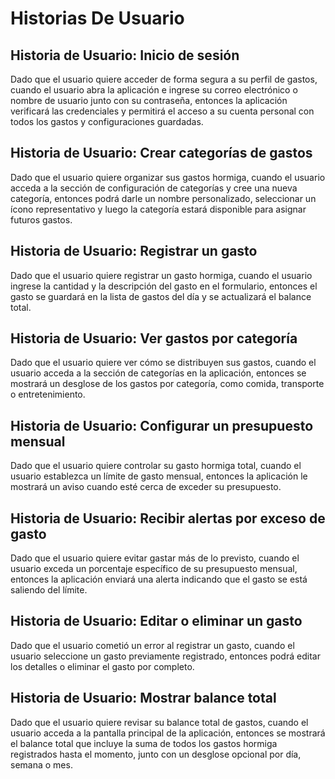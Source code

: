 # Historias De Usuario

## Historia de Usuario: Inicio de sesión
Dado que el usuario quiere acceder de forma segura a su perfil de gastos,
cuando el usuario abra la aplicación e ingrese su correo electrónico o nombre de usuario junto con su contraseña,
entonces la aplicación verificará las credenciales y permitirá el acceso a su cuenta personal con todos los gastos y configuraciones guardadas.

## Historia de Usuario: Crear categorías de gastos
Dado que el usuario quiere organizar sus gastos hormiga,
cuando el usuario acceda a la sección de configuración de categorías y cree una nueva categoría,
entonces podrá darle un nombre personalizado, seleccionar un ícono representativo y luego la categoría estará disponible para asignar futuros gastos.

## Historia de Usuario: Registrar un gasto
Dado que el usuario quiere registrar un gasto hormiga,
cuando el usuario ingrese la cantidad y la descripción del gasto en el formulario,
entonces el gasto se guardará en la lista de gastos del día y se actualizará el balance total.

## Historia de Usuario: Ver gastos por categoría
Dado que el usuario quiere ver cómo se distribuyen sus gastos,
cuando el usuario acceda a la sección de categorías en la aplicación,
entonces se mostrará un desglose de los gastos por categoría, como comida, transporte o entretenimiento.

## Historia de Usuario: Configurar un presupuesto mensual
Dado que el usuario quiere controlar su gasto hormiga total,
cuando el usuario establezca un límite de gasto mensual,
entonces la aplicación le mostrará un aviso cuando esté cerca de exceder su presupuesto.

## Historia de Usuario: Recibir alertas por exceso de gasto
Dado que el usuario quiere evitar gastar más de lo previsto,
cuando el usuario exceda un porcentaje específico de su presupuesto mensual,
entonces la aplicación enviará una alerta indicando que el gasto se está saliendo del límite.

## Historia de Usuario: Editar o eliminar un gasto
Dado que el usuario cometió un error al registrar un gasto,
cuando el usuario seleccione un gasto previamente registrado,
entonces podrá editar los detalles o eliminar el gasto por completo.

## Historia de Usuario: Mostrar balance total
Dado que el usuario quiere revisar su balance total de gastos,
cuando el usuario acceda a la pantalla principal de la aplicación,
entonces se mostrará el balance total que incluye la suma de todos los gastos hormiga registrados hasta el momento, junto con un desglose opcional por día, semana o mes.
